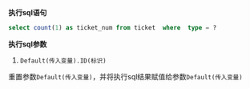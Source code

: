 <p class="panel-title"><b>执行sql语句</b></p>

```sql
select count(1) as ticket_num from ticket  where  type = ?
```

<p class="panel-title"><b>执行sql参数</b></p>

1. `Default(传入变量).ID(标识)`

重置参数`Default(传入变量)`，并将执行sql结果赋值给参数`Default(传入变量)`
